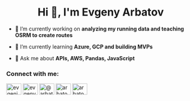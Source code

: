 <h1 align="center">Hi 👋, I'm Evgeny Arbatov</h1>

- 🔭 I’m currently working on **analyzing my running data and teaching OSRM to create routes**

- 🌱 I’m currently learning **Azure, GCP and building MVPs**

- 💬 Ask me about **APIs, AWS, Pandas, JavaScript**

<h3 align="left">Connect with me:</h3>
<p align="left">
<a href="https://linkedin.com/in/evgeniyarbatov" target="blank"><img align="center" src="https://raw.githubusercontent.com/rahuldkjain/github-profile-readme-generator/master/src/images/icons/Social/linked-in-alt.svg" alt="evgeniyarbatov" height="30" width="40" /></a>
<a href="https://kaggle.com/evgenyarbatov" target="blank"><img align="center" src="https://raw.githubusercontent.com/rahuldkjain/github-profile-readme-generator/master/src/images/icons/Social/kaggle.svg" alt="evgenyarbatov" height="30" width="40" /></a>
<a href="https://medium.com/@arbatov" target="blank"><img align="center" src="https://raw.githubusercontent.com/rahuldkjain/github-profile-readme-generator/master/src/images/icons/Social/medium.svg" alt="@arbatov" height="30" width="40" /></a>
<a href="https://www.hackerrank.com/arbatovevgeny" target="blank"><img align="center" src="https://raw.githubusercontent.com/rahuldkjain/github-profile-readme-generator/master/src/images/icons/Social/hackerrank.svg" alt="arbatovevgeny" height="30" width="40" /></a>
<a href="https://www.leetcode.com/arbatovevgeny" target="blank"><img align="center" src="https://raw.githubusercontent.com/rahuldkjain/github-profile-readme-generator/master/src/images/icons/Social/leet-code.svg" alt="arbatovevgeny" height="30" width="40" /></a>
</p>
